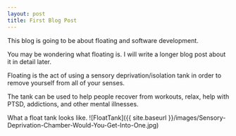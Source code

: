 ```yaml
---
layout: post
title: First Blog Post
---
```


This blog is going to be about floating and software development.

You may be wondering what floating is.  I will write a longer blog post about it in detail later.

Floating is the act of using a sensory deprivation/isolation tank in order to remove yourself from all of your senses.

The tank can be used to help people recover from workouts, relax, help with PTSD, addictions, and other mental illnesses.

What a float tank looks like.
![FloatTank]({{ site.baseurl }}/images/Sensory-Deprivation-Chamber-Would-You-Get-Into-One.jpg)
